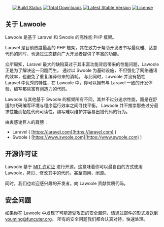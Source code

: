 <p align="center">
<a href="https://travis-ci.org/lawoole/lawoole"><img src="https://travis-ci.org/lawoole/lawoole.svg" alt="Build Status"></a>
<a href="https://packagist.org/packages/lawoole/lawoole"><img src="https://poser.pugx.org/lawoole/lawoole/d/total.svg" alt="Total Downloads"></a>
<a href="https://packagist.org/packages/lawoole/lawoole"><img src="https://poser.pugx.org/lawoole/lawoole/v/stable.svg" alt="Latest Stable Version"></a>
<a href="https://packagist.org/packages/lawoole/lawoole"><img src="https://poser.pugx.org/lawoole/lawoole/license.svg" alt="License"></a>
</p>

## 关于 Lawoole

Lawoole 是基于 Laravel 和 Swoole 的高性能 PHP 框架。

Laravel 是目前热度最高的 PHP 框架，其在致力于帮助开发者书写最优雅、达意代码的同时，也通过生态链向广大开发者提供了丰富的功能。

众所周知，Laravel 最大的缺陷莫过于其丰富功能背后带来的性能问题，Lawoole 正是为了解决这一问题而生。
通过以 Swoole 为基础设施，不但强化了网络通讯的效率，也避免了重复编译带来的消耗。
与此同时，Lawoole 并没有牺牲 Laravel 中优秀的特性，在 Lawoole 中，你可以拥有与 Laravel 一致的开发体验，编写那些富有创造力的代码。

Lawoole 与其他基于 Swoole 的框架所有不同，其并不过分追求性能，而是在舒适的代码编写环境与程序运行效率之间寻找平衡。
Lawoole 并不推崇那些过分最求性能而牺牲代码可读性，编写难以维护并容易出错代码的行为。

由衷感谢巨人的肩膀：

- Laravel ( [https://laravel.com](https://laravel.com) )
- Swoole ( [https://www.swoole.com](https://www.swoole.com) )

## 开源许可证

Lawoole 基于 [MIT 许可证](http://opensource.org/licenses/MIT) 进行开源，这意味着你可以最自由的方式使用 Lawoole，拷贝、修改其中的代码，甚至商用、闭源。

同时，我们也欢迎感兴趣的开发者，向 Lawoole 贡献优质代码。

## 安全问题

如果你在 Lawoole 中发现了可能遭受攻击的安全漏洞，请通过邮件的形式发送到 [youming@funcuter.org](mailto:youming@funcuter.org)。
所有的安全问题我们都会认真对待，快速处理。
